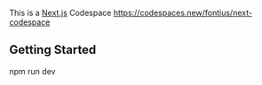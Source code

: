 This is a [Next.js](https://nextjs.org/) Codespace
https://codespaces.new/fontius/next-codespace

## Getting Started

npm run dev
